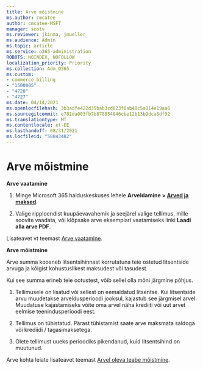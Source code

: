 ```yaml
---
title: Arve mõistmine
ms.author: cmcatee
author: cmcatee-MSFT
manager: scotv
ms.reviewer: jkinma, jmueller
ms.audience: Admin
ms.topic: article
ms.service: o365-administration
ROBOTS: NOINDEX, NOFOLLOW
localization_priority: Priority
ms.collection: Adm_O365
ms.custom:
- commerce_billing
- "1500005"
- "4728"
- "4727"
ms.date: 04/14/2021
ms.openlocfilehash: 3b3adfe422d35bab3cd623f0ab48c5a014e19aa6
ms.sourcegitcommit: e781da003fb7b878854846cbe12b13b9dca8df92
ms.translationtype: MT
ms.contentlocale: et-EE
ms.lasthandoff: 08/31/2021
ms.locfileid: "58843482"
---
```

# <a name="understand-your-bill"></a>Arve mõistmine

**Arve vaatamine**

1. Minge Microsoft 365 halduskeskuses lehele **Arveldamine > [Arved ja maksed](https://go.microsoft.com/fwlink/p/?linkid=848039)**.

2. Valige ripploendist kuupäevavahemik ja seejärel valige tellimus, mille soovite vaadata, või klõpsake arve eksemplari vaatamiseks linki **Laadi alla arve PDF**.

Lisateavet vt teemast [Arve vaatamine](https://docs.microsoft.com/microsoft-365/commerce/billing-and-payments/view-your-bill-or-invoice).

**Arve mõistmine**

Arve summa koosneb litsentsihinnast korrutatuna teie ostetud litsentside arvuga ja kõigist kohustuslikest maksudest või tasudest.

Kui see summa erineb teie ootustest, võib sellel olla mõni järgmine põhjus.

1. Tellimusele on lisatud või sellest on eemaldatud litsentse. Kui litsentside arvu muudetakse arveldusperioodi jooksul, kajastub see järgmisel arvel.  Muudatuse kajastamiseks võite oma arvel näha krediiti või uut arvet eelmise teenindusperioodi eest.

2. Tellimus on tühistatud.  Pärast tühistamist saate arve maksmata saldoga või krediidi / tagasimaksetega.

3. Olete tellimust uueks perioodiks pikendanud, kuid litsentsihind on muutunud.  

Arve kohta leiate lisateavet teemast [Arvel oleva teabe mõistmine](https://support.office.com/article/Understand-your-invoice-for-Office-365-for-business-0724b428-fb59-4962-8c37-6674166d7507).
